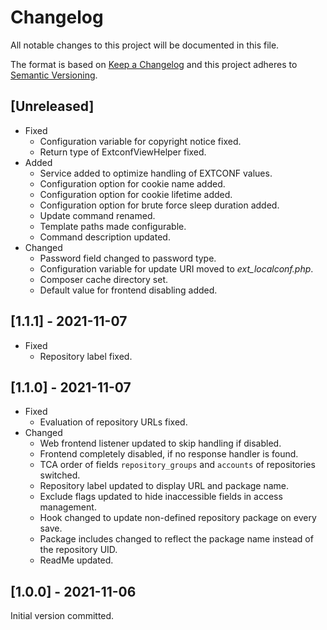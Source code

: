 # Changelog
All notable changes to this project will be documented in this file.

The format is based on [Keep a Changelog](https://keepachangelog.com/en/1.0.0/) and this project adheres to [Semantic Versioning](https://semver.org/spec/v2.0.0.html).

## [Unreleased]
* Fixed
  * Configuration variable for copyright notice fixed.
  * Return type of ExtconfViewHelper fixed.
* Added
  * Service added to optimize handling of EXTCONF values.
  * Configuration option for cookie name added.
  * Configuration option for cookie lifetime added.
  * Configuration option for brute force sleep duration added.
  * Update command renamed.
  * Template paths made configurable.
  * Command description updated.
* Changed
  * Password field changed to password type.
  * Configuration variable for update URI moved to _ext_localconf.php_.
  * Composer cache directory set.
  * Default value for frontend disabling added.

## [1.1.1] - 2021-11-07
* Fixed
  * Repository label fixed.

## [1.1.0] - 2021-11-07
* Fixed
  * Evaluation of repository URLs fixed.
* Changed
  * Web frontend listener updated to skip handling if disabled.
  * Frontend completely disabled, if no response handler is found.
  * TCA order of fields `repository_groups` and `accounts` of repositories switched.
  * Repository label updated to display URL and package name.
  * Exclude flags updated to hide inaccessible fields in access management.
  * Hook changed to update non-defined repository package on every save.
  * Package includes changed to reflect the package name instead of the repository UID.
  * ReadMe updated.

## [1.0.0] - 2021-11-06
Initial version committed.
